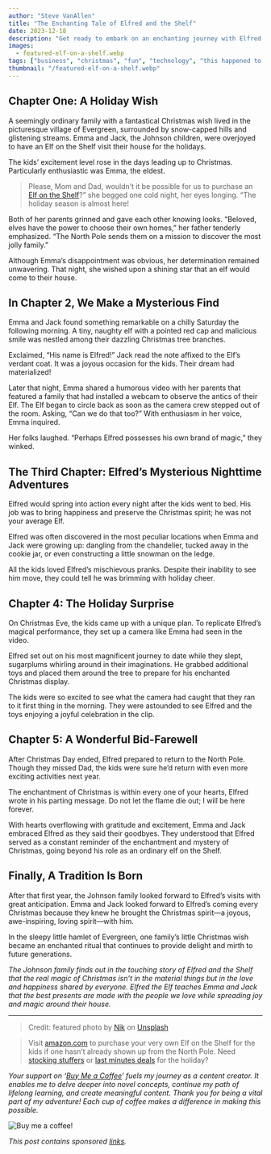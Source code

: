 ```yaml
---
author: "Steve VanAllen"
title: "The Enchanting Tale of Elfred and the Shelf"
date: 2023-12-18
description: "Get ready to embark on an enchanting journey with Elfred and the Magical Shelf! It’s a tale of wonder and magic that will capture your imagination and leave you spellbound."
images:
  - featured-elf-on-a-shelf.webp
tags: ["business", "christmas", "fun", "technology", "this happened to me", "wealth"]
thumbnail: "/featured-elf-on-a-shelf.webp"
---
```


## Chapter One: A Holiday Wish

A seemingly ordinary family with a fantastical Christmas wish lived in the picturesque village of Evergreen, surrounded by snow-capped hills and glistening streams. Emma and Jack, the Johnson children, were overjoyed to have an Elf on the Shelf visit their house for the holidays.

The kids’ excitement level rose in the days leading up to Christmas. Particularly enthusiastic was Emma, the eldest.

> Please, Mom and Dad, wouldn’t it be possible for us to purchase an [Elf on the Shelf](https://wlr.link/elf-on-a-shelf)?” she begged one cold night, her eyes longing. “The holiday season is almost here!

Both of her parents grinned and gave each other knowing looks. “Beloved, elves have the power to choose their own homes,” her father tenderly emphasized. “The North Pole sends them on a mission to discover the most jolly family.”

Although Emma’s disappointment was obvious, her determination remained unwavering. That night, she wished upon a shining star that an elf would come to their house.

## In Chapter 2, We Make a Mysterious Find
Emma and Jack found something remarkable on a chilly Saturday the following morning. A tiny, naughty elf with a pointed red cap and malicious smile was nestled among their dazzling Christmas tree branches.

Exclaimed, “His name is Elfred!” Jack read the note affixed to the Elf’s verdant coat. It was a joyous occasion for the kids. Their dream had materialized!

Later that night, Emma shared a humorous video with her parents that featured a family that had installed a webcam to observe the antics of their Elf. The Elf began to circle back as soon as the camera crew stepped out of the room. Asking, “Can we do that too?” With enthusiasm in her voice, Emma inquired.

Her folks laughed. “Perhaps Elfred possesses his own brand of magic,” they winked.

## The Third Chapter: Elfred’s Mysterious Nighttime Adventures
Elfred would spring into action every night after the kids went to bed. His job was to bring happiness and preserve the Christmas spirit; he was not your average Elf.

Elfred was often discovered in the most peculiar locations when Emma and Jack were growing up: dangling from the chandelier, tucked away in the cookie jar, or even constructing a little snowman on the ledge.

All the kids loved Elfred’s mischievous pranks. Despite their inability to see him move, they could tell he was brimming with holiday cheer.

## Chapter 4: The Holiday Surprise
On Christmas Eve, the kids came up with a unique plan. To replicate Elfred’s magical performance, they set up a camera like Emma had seen in the video.

Elfred set out on his most magnificent journey to date while they slept, sugarplums whirling around in their imaginations. He grabbed additional toys and placed them around the tree to prepare for his enchanted Christmas display.

The kids were so excited to see what the camera had caught that they ran to it first thing in the morning. They were astounded to see Elfred and the toys enjoying a joyful celebration in the clip.

## Chapter 5: A Wonderful Bid-Farewell
After Christmas Day ended, Elfred prepared to return to the North Pole. Though they missed Dad, the kids were sure he’d return with even more exciting activities next year.

The enchantment of Christmas is within every one of your hearts, Elfred wrote in his parting message. Do not let the flame die out; I will be here forever.

With hearts overflowing with gratitude and excitement, Emma and Jack embraced Elfred as they said their goodbyes. They understood that Elfred served as a constant reminder of the enchantment and mystery of Christmas, going beyond his role as an ordinary elf on the Shelf.

## Finally, A Tradition Is Born
After that first year, the Johnson family looked forward to Elfred’s visits with great anticipation. Emma and Jack looked forward to Elfred’s coming every Christmas because they knew he brought the Christmas spirit—a joyous, awe-inspiring, loving spirit—with him.

In the sleepy little hamlet of Evergreen, one family’s little Christmas wish became an enchanted ritual that continues to provide delight and mirth to future generations.

*The Johnson family finds out in the touching story of Elfred and the Shelf that the real magic of Christmas isn’t in the material things but in the love and happiness shared by everyone. Elfred the Elf teaches Emma and Jack that the best presents are made with the people we love while spreading joy and magic around their house.*

---

> Credit: featured photo by [Nik](https://unsplash.com/@helloimnik?utm_source=medium&utm_medium=referral) on [Unsplash](https://unsplash.com/photos/a-red-elf-doll-sitting-on-top-of-a-table-8PfSWcJ4hZw)

> Visit [amazon.com](https://wlr.link/elf-on-a-shelf) to purchase your very own Elf on the Shelf for the kids if one hasn’t already shown up from the North Pole.  Need [stocking stuffers](https://wlr.link/stockingstuffers) or [last minutes deals](https://wlr.link/last-min-deals) for the holiday?

*Your support on ‘[Buy Me a Coffee](https://wlr.link/buy-me-a-coffee)’ fuels my journey as a content creator. It enables me to delve deeper into novel concepts, continue my path of lifelong learning, and create meaningful content. Thank you for being a vital part of my adventure! Each cup of coffee makes a difference in making this possible.*

![Buy me a coffee!](/coffee.png)

*This post contains sponsored [links](https://wlr.link/m/bio).*